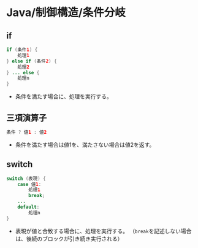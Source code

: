 # Java/制御構造/条件分岐

## if

```java
if (条件1) {
    処理1
} else if (条件2) {
    処理2
} ... else {
    処理n
}
```

- 条件を満たす場合に、処理を実行する。

## 三項演算子

```java
条件 ? 値1 : 値2
```

- 条件を満たす場合は値1を、満たさない場合は値2を返す。

## switch

```java
switch (表現) {
    case 値1:
        処理1
        break;
    ...
    default:
        処理n
}
```

- 表現が値と合致する場合に、処理を実行する。
  （`break`を記述しない場合は、後続のブロックが引き続き実行される）
